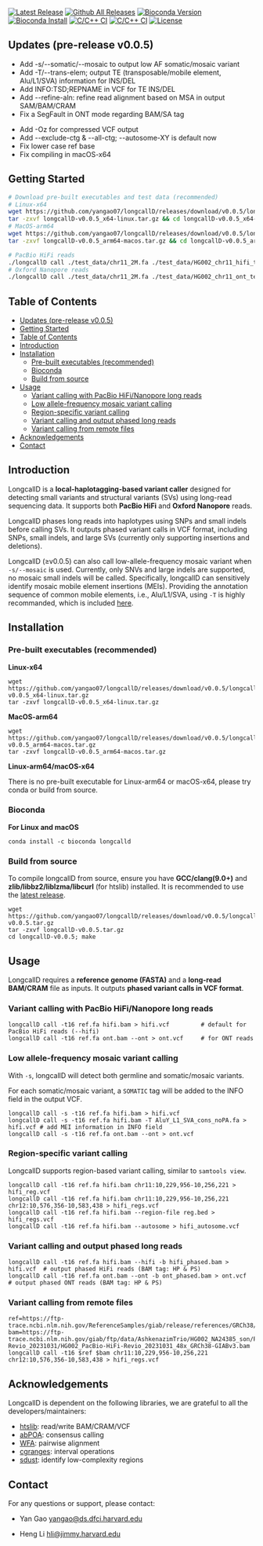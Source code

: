 <!-- # LongcallD: local-haplotagging-based small and structural variant calling -->

<!-- [![Latest Release](https://img.shields.io/github/release/yangao07/longcallD.svg?label=Release)](https://github.com/yangao07/longcallD/releases/latest) -->
[![Latest Release](https://img.shields.io/github/v/tag/yangao07/longcalld?label=Pre-release)](https://github.com/yangao07/longcallD/releases/latest)
[![Github All Releases](https://img.shields.io/github/downloads/yangao07/longcallD/total.svg?label=Download)](https://github.com/yangao07/longcallD/releases)
[![Bioconda Version](https://img.shields.io/conda/vn/bioconda/longcallD.svg?style=flag&label=Bioconda)](https://anaconda.org/bioconda/longcalld)
[![Bioconda Install](https://img.shields.io/conda/dn/bioconda/longcallD.svg?style=flag&label=Conda-install)](https://anaconda.org/bioconda/longcalld)
[![C/C++ CI](https://github.com/yangao07/longcallD/actions/workflows/linux-CI.yml/badge.svg)](https://github.com/yangao07/longcallD/actions/workflows/linux-CI.yml)
[![C/C++ CI](https://github.com/yangao07/longcallD/actions/workflows/macos-CI.yml/badge.svg)](https://github.com/yangao07/longcallD/actions/workflows/macos-CI.yml)
[![License](https://img.shields.io/badge/License-MIT-black.svg)](https://github.com/yangao07/longcallD/blob/main/LICENSE)
<!-- [![Published in Bioinformatics](https://img.shields.io/badge/Published%20in-Bioinformatics-blue.svg)](https://dx.doi.org/10.1093/bioinformatics/btaa963) -->
<!-- [![GitHub Issues](https://img.shields.io/github/issues/yangao07/longcallD.svg?label=Issues)](https://github.com/yangao07/longcallD/issues) -->

## Updates (pre-release v0.0.5)

* Add -s/--somatic/--mosaic to output low AF somatic/mosaic variant
* Add -T/--trans-elem; output TE (transposable/mobile element, Alu/L1/SVA) information for INS/DEL
* Add INFO:TSD;REPNAME in VCF for TE INS/DEL
* Add --refine-aln: refine read alignment based on MSA in output SAM/BAM/CRAM
* Fix a SegFault in ONT mode regarding BAM/SA tag
<!-- * Significant speed improvement (compiling mistake in last release) -->
* Add -Oz for compressed VCF output
* Add --exclude-ctg & --all-ctg; --autosome-XY is default now
* Fix lower case ref base
* Fix compiling in macOS-x64


## Getting Started
```sh
# Download pre-built executables and test data (recommended)
# Linux-x64
wget https://github.com/yangao07/longcallD/releases/download/v0.0.5/longcallD-v0.0.5_x64-linux.tar.gz
tar -zxvf longcallD-v0.0.5_x64-linux.tar.gz && cd longcallD-v0.0.5_x64-linux
# MacOS-arm64
wget https://github.com/yangao07/longcallD/releases/download/v0.0.5/longcallD-v0.0.5_arm64-macos.tar.gz
tar -zxvf longcallD-v0.0.5_arm64-macos.tar.gz && cd longcallD-v0.0.5_arm64-macos

# PacBio HiFi reads
./longcallD call ./test_data/chr11_2M.fa ./test_data/HG002_chr11_hifi_test.bam --hifi > HG002_hifi_test.vcf
# Oxford Nanopore reads
./longcallD call ./test_data/chr11_2M.fa ./test_data/HG002_chr11_ont_test.bam --ont > HG002_ont_test.vcf
```
<!-- # man page for detailed command line options
man ./longcallD.1
``` -->

## Table of Contents
- [Updates (pre-release v0.0.5)](#updates-pre-release-v005)
- [Getting Started](#getting-started)
- [Table of Contents](#table-of-contents)
- [Introduction](#introduction)
- [Installation](#installation)
  - [Pre-built executables (recommended)](#pre-built-executables-recommended)
  - [Bioconda](#bioconda)
  - [Build from source](#build-from-source)
- [Usage](#usage)
  - [Variant calling with PacBio HiFi/Nanopore long reads](#variant-calling-with-pacbio-hifinanopore-long-reads)
  - [Low allele-frequency mosaic variant calling](#low-allele-frequency-mosaic-variant-calling)
  - [Region-specific variant calling](#region-specific-variant-calling)
  - [Variant calling and output phased long reads](#variant-calling-and-output-phased-long-reads)
  - [Variant calling from remote files](#variant-calling-from-remote-files)
- [Acknowledgements](#acknowledgements)
- [Contact](#contact)


## Introduction
LongcallD is a **local-haplotagging-based variant caller** designed for detecting small variants and structural variants (SVs)
using long-read sequencing data. It supports both **PacBio HiFi** and **Oxford Nanopore** reads.

LongcallD phases long reads into haplotypes using SNPs and small indels before calling SVs. It outputs phased variant calls in VCF format, including SNPs, small indels, and large SVs (currently only supporting insertions and deletions).

LongcallD (≥v0.0.5) can also call low-allele-frequency mosaic variant when `-s/--mosaic` is used.
Currently, only SNVs and large indels are supported, no mosaic small indels will be called.
Specifically, longcallD can sensitively identify mosaic mobile element insertions (MEIs).
Providing the annotation sequence of common mobile elements, i.e., Alu/L1/SVA, using `-T` is highly recommanded, which is included [here](https://github.com/yangao07/longcallD/tree/main/anno).
## Installation

### Pre-built executables (recommended)
**Linux-x64**
```
wget https://github.com/yangao07/longcallD/releases/download/v0.0.5/longcallD-v0.0.5_x64-linux.tar.gz
tar -zxvf longcallD-v0.0.5_x64-linux.tar.gz
```
**MacOS-arm64**
```
wget https://github.com/yangao07/longcallD/releases/download/v0.0.5/longcallD-v0.0.5_arm64-macos.tar.gz
tar -zxvf longcallD-v0.0.5_arm64-macos.tar.gz
```

**Linux-arm64/macOS-x64**

There is no pre-built executable for Linux-arm64 or macOS-x64, please try conda or build from source.

### Bioconda
**For Linux and macOS**
```
conda install -c bioconda longcalld
```

### Build from source
To compile longcallD from source, ensure you have **GCC/clang(9.0+)** and **zlib/libbz2/liblzma/libcurl** (for htslib) installed. 
It is recommended to use the [latest release](https://github.com/yangao07/longcallD/releases).
```
wget https://github.com/yangao07/longcallD/releases/download/v0.0.5/longcallD-v0.0.5.tar.gz
tar -zxvf longcallD-v0.0.5.tar.gz
cd longcallD-v0.0.5; make
```

## Usage
LongcallD requires a **reference genome (FASTA)** and a **long-read BAM/CRAM** file as inputs. It outputs **phased variant calls in VCF format**.
### Variant calling with PacBio HiFi/Nanopore long reads
```
longcallD call -t16 ref.fa hifi.bam > hifi.vcf         # default for PacBio HiFi reads (--hifi)
longcallD call -t16 ref.fa ont.bam --ont > ont.vcf     # for ONT reads
```

### Low allele-frequency mosaic variant calling
With `-s`, longcallD will detect both germline and somatic/mosaic variants.

For each somatic/mosaic variant, a `SOMATIC` tag will be added to the INFO field in the output VCF.
```
longcallD call -s -t16 ref.fa hifi.bam > hifi.vcf
longcallD call -s -t16 ref.fa hifi.bam -T AluY_L1_SVA_cons_noPA.fa > hifi.vcf # add MEI information in INFO field
longcallD call -s -t16 ref.fa ont.bam --ont > ont.vcf
```

### Region-specific variant calling
LongcallD supports region-based variant calling, similar to `samtools view`.
```
longcallD call -t16 ref.fa hifi.bam chr11:10,229,956-10,256,221 > hifi_reg.vcf
longcallD call -t16 ref.fa hifi.bam chr11:10,229,956-10,256,221 chr12:10,576,356-10,583,438 > hifi_regs.vcf
longcallD call -t16 ref.fa hifi.bam --region-file reg.bed > hifi_regs.vcf
longcallD call -t16 ref.fa hifi.bam --autosome > hifi_autosome.vcf
```

### Variant calling and output phased long reads
```
longcallD call -t16 ref.fa hifi.bam --hifi -b hifi_phased.bam > hifi.vcf  # output phased HiFi reads (BAM tag: HP & PS)
longcallD call -t16 ref.fa ont.bam --ont -b ont_phased.bam > ont.vcf      # output phased ONT reads (BAM tag: HP & PS)
```
### Variant calling from remote files
```
ref=https://ftp-trace.ncbi.nlm.nih.gov/ReferenceSamples/giab/release/references/GRCh38/GRCh38_GIABv3_no_alt_analysis_set_maskedGRC_decoys_MAP2K3_KMT2C_KCNJ18.fasta.gz
bam=https://ftp-trace.ncbi.nlm.nih.gov/giab/ftp/data/AshkenazimTrio/HG002_NA24385_son/PacBio_HiFi-Revio_20231031/HG002_PacBio-HiFi-Revio_20231031_48x_GRCh38-GIABv3.bam
longcallD call -t16 $ref $bam chr11:10,229,956-10,256,221 chr12:10,576,356-10,583,438 > hifi_regs.vcf
```

## Acknowledgements
LongcallD is dependent on the following libraries, we are grateful to all the developers/maintainers:

* [htslib](https://github.com/samtools/htslib): read/write BAM/CRAM/VCF
* [abPOA](https://github.com/yangao07/abPOA): consensus calling
* [WFA](https://github.com/smarco/WFA2-lib): pairwise alignment
* [cgranges](https://github.com/lh3/cgranges): interval operations
* [sdust](https://github.com/lh3/sdust): identify low-complexity regions

## Contact

For any questions or support, please contact:

* Yan Gao yangao@ds.dfci.harvard.edu

* Heng Li hli@jimmy.harvard.edu
